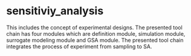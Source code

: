 # sensitiviy_analysis
This  includes the concept of experimental designs. The  presented tool chain has four modules which are definition module, simulation module, surrogate modeling module and GSA module. The presented tool chain integrates the process of experiment from sampling to SA.

